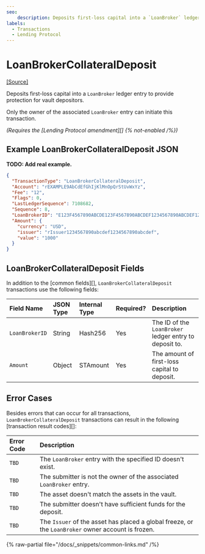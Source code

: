 ```yaml
---
seo:
    description: Deposits first-loss capital into a `LoanBroker` ledger entry.
labels:
  - Transactions
  - Lending Protocol
---
```

# LoanBrokerCollateralDeposit
[[Source]](https://github.com/ "Source")

Deposits first-loss capital into a `LoanBroker` ledger entry to provide protection for vault depositors.

Only the owner of the associated `LoanBroker` entry can initiate this transaction.

_(Requires the [Lending Protocol amendment][] {% not-enabled /%})_

## Example LoanBrokerCollateralDeposit JSON

**TODO: Add real example.**
```json
{
  "TransactionType": "LoanBrokerCollateralDeposit",
  "Account": "rEXAMPLE9AbCdEfGhIjKlMnOpQrStUvWxYz",
  "Fee": "12",
  "Flags": 0,
  "LastLedgerSequence": 7108682,
  "Sequence": 8,
  "LoanBrokerID": "E123F4567890ABCDE123F4567890ABCDEF1234567890ABCDEF1234567890ABCD",
  "Amount": {
    "currency": "USD",
    "issuer": "rIssuer1234567890abcdef1234567890abcdef",
    "value": "1000"
  }
}
```

## LoanBrokerCollateralDeposit Fields

In addition to the [common fields][], `LoanBrokerCollateralDeposit` transactions use the following fields:

| Field Name     | JSON Type | Internal Type | Required? | Description |
|:-------------- |:----------|:-------------|:----------|:------------|
| `LoanBrokerID` | String    | Hash256      | Yes       | The ID of the `LoanBroker` ledger entry to deposit to. |
| `Amount`       | Object    | STAmount     | Yes       | The amount of first-loss capital to deposit. |

## Error Cases

Besides errors that can occur for all transactions, `LoanBrokerCollateralDeposit` transactions can result in the following [transaction result codes][]:

| Error Code                | Description                        |
| :------------------------ | :----------------------------------|
| `TBD`             | The `LoanBroker` entry with the specified ID doesn't exist. |
| `TBD`        | The submitter is not the owner of the associated `LoanBroker` entry. |
| `TBD`       | The asset doesn't match the assets in the vault. |
| `TBD`   | The submitter doesn't have sufficient funds for the deposit. |
| `TBD`               | The `Issuer` of the asset has placed a global freeze, or the `LoanBroker` owner account is frozen. |

{% raw-partial file="/docs/_snippets/common-links.md" /%}
